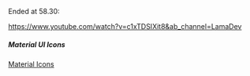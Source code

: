 Ended at 58.30:

https://www.youtube.com/watch?v=c1xTDSIXit8&ab_channel=LamaDev

##### Material UI Icons
[Material Icons](https://mui.com/components/material-icons/)



